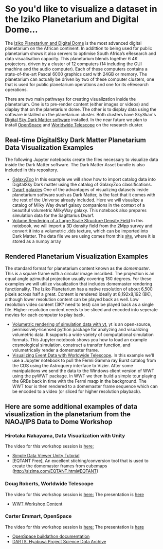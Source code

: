 # So you'd like to visualize a dataset in the Iziko Planetarium and Digital Dome...

The [Iziko Planetarium and Digital Dome](https://www.iziko.org.za/museums/planetarium) is the most advanced digital planetarium on the African continent. In addittion to being used for public planetarium shows it also servers to optimise South Africa’s eResearch and data visualisation capacity. This planetarium blends together 6 4K projectors, driven by a cluster of 12 computers (14 including the GUI machine and the audio computer). Each of these computers contains a state-of-the-art Pascal 6000 graphics card with 24GB or memory. The planetarium can actually be driven by two of these computer clusters, one that is used for public planetarium operations and one for its eResearch operations.

There are two main pathways for creating visualization inside the planetarium. One is to pre-render content (either images or videos) and diaplay that on the planetarium dome. The other is to display data using the software installed on the planetarium cluster. Both clusters have SkySkan's [Digital Sky Dark Matter software](https://www.skyskan.com/products/ds) installed. In the near future we plan to install [OpenSpace](http://openspaceproject.com/) and [Worldwide Telescope](http://worldwidetelescope.org/webclient/) on the research cluster. 

## Real-time DigitalSky Dark Matter Planetarium Data Visualization Examples

The following Jupyter notebooks create the files necessary to visualize data inside the Dark Matter software. The Dark Matter Asset bundle is also included in this repository.

* [GalaxyZoo](https://github.com/IPSScienceVisualization/Workshops/blob/master/CapeTown2018/GalaxyZoo%20visualized%20in%20DigitalSky.ipynb) In this example we will show how to import catalog data into DigitalSky Dark matter using the catalog of GalaxyZoo classifications.
* [Dwarf galaxies](https://github.com/IPSScienceVisualization/Workshops/blob/master/CapeTown2018/DES%20Dwarfs.ipynb) One of the advantages of visualizing datasets inside planetarium software such as Dark Matter, is the fact that it comes with the rest of the Universe already included. Here we will visualize a catalog of Milky Way dwarf galaxy companions in the context of a beautiful volumetric MilkyWay galaxy. This notebook also prepares simulation data for the Sagittarius Dwarf. 
* [Volume Rendering of a Large Scale Structure Density Field](https://github.com/IPSScienceVisualization/Workshops/blob/master/CapeTown2018/2MppVolumetric.ipynb) In this notebook, we will import a 3D density field from the 2Mpp survey and convert it into a volumetric .dds texture, which can be imported into Dark Matter. The data file we are using comes from this [site](http://cosmicflows.iap.fr/download.html), where it is stored as a numpy array

## Rendered Planetarium Visualization Examples

The standard format for planetarium content known as the *domemaster*. This is a square frame with a circular image inscribed. The projection is an equal angle azimuthal projection usually covering 180 degrees. For these examples we will utilize visualization that includes domemaster rendering functionality. The Iziko Planetarium has a native resolution of about 6,500 pixels across half a great. Content is rendered ideally at 8,192x8,192 (8K), although lower resolution content can be played back as well. Low resolution video content (3K? need to test) can be played back as a single file. Higher resolution content needs to be sliced and encoded into seperate movies for each computer to play back.

* [Volumetric rendering of simulation data with yt.](https://github.com/IPSScienceVisualization/Workshops/blob/master/Tokyo2017/Volumetric%20Fisheye%20Rendering%20with%20yt.ipynb) yt is an open-source, permissively-licensed python package for analyzing and visualizing volumetric data. It supports a wide variety of computational simulation formats. This Jupyter notebook shows you how to load an example cosmological simulation, construct a transfer function, and volumetrically render a domemaster frame.
* [Visualizing Event Data with Worldwide Telescope](). In this example we'll use a Jupyter notebook to pull the Fermi Gamma ray Burst catalog from the CDS using the Astroquery interface to Vizier. After some manipulations we send the data to the Windows client version of WWT using the pyWWT package. In WWT we then build a simple tour playing the GRBs back in time with the Fermi maqp in the background. The WWT tour is then rendered to a domemaster frame sequence which can be encoded to a video (or sliced for higher resolution playback).

## Here are some additional examples of data visualization in the planetarium from the NAOJ/IPS Data to Dome Workshop

### Hirotaka Nakayama, Data Visualization with Unity
The video for this workshop session is [here:](http://www.youtube.com/watch?v=NO4iiRdXXt0&t=4h38m25s)

* [Simple Data Viewer Unity Tutorial](https://github.com/sizima/SimpleDataViewer)
* [EQTANT Free], An excellent stiching/conversion tool that is used to create the domemaster frames from cubemaps (http://sizima.com/EQTANT.html#EQTANT)

### Doug Roberts, Worldwide Telescope
The video for this workshop session is [here:](https://www.youtube.com/watch?v=N6RDqBWzqt4&t=1h17m8s)
The presentation is [here](http://prc.nao.ac.jp/fukyu/dtod/pdf/w2.pdf)

* [WWT Workshop Content](http://wwtworkshops.org/)

### Carter Emmart, OpenSpace
The video for this workshop session is [here:](https://www.youtube.com/watch?v=N6RDqBWzqt4&t=2h30m10s)
The presentation is [here](http://prc.nao.ac.jp/fukyu/dtod/pdf/w3.pdf)

* [OpenSpace buildathon documentation](https://openspacenyc.splashthat.com/)
* [DARTS: Hyabusa Project Science Data Archive](https://darts.isas.jaxa.jp/planet/project/hayabusa/spice.html)







